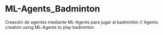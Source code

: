 # ML-Agents_Badminton
  Creación de agentes mediante ML-Agents para jugar al badmintón // Agents creation using ML-Agents to play badminton
